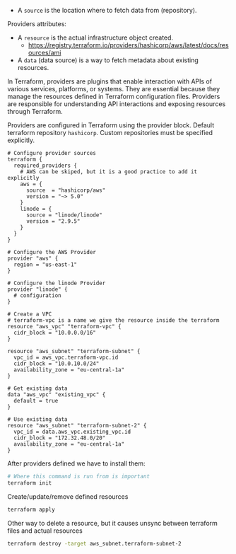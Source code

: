 - A `source` is the location where to fetch data from (repository).

Providers attributes:
- A `resource` is the actual infrastructure object created.
  - https://registry.terraform.io/providers/hashicorp/aws/latest/docs/resources/ami
- A `data` (data source) is a way to fetch metadata about existing resources.

In Terraform, providers are plugins that enable interaction with APIs of various services, platforms, or systems. They are essential because they manage the resources defined in Terraform configuration files. Providers are responsible for understanding API interactions and exposing resources through Terraform.

Providers are configured in Terraform using the provider block.
Default terraform repository `hashicorp`.
Custom repositories must be specified explicitly.
```hcl
# Configure provider sources
terraform {
  required_providers {
    # AWS can be skiped, but it is a good practice to add it explicitly
    aws = {
      source  = "hashicorp/aws"
      version = "~> 5.0"
    }
    linode = {
      source = "linode/linode"
      version = "2.9.5"
    }
  }
}

# Configure the AWS Provider
provider "aws" {
  region = "us-east-1"
}

# Configure the linode Provider
provider "linode" {
  # configuration
}

# Create a VPC
# terraform-vpc is a name we give the resource inside the terraform
resource "aws_vpc" "terraform-vpc" {
  cidr_block = "10.0.0.0/16"
}

resource "aws_subnet" "terraform-subnet" {
  vpc_id = aws_vpc.terraform-vpc.id
  cidr_block = "10.0.10.0/24"
  availability_zone = "eu-central-1a"
}

# Get existing data
data "aws_vpc" "existing_vpc" {
  default = true
}

# Use existing data
resource "aws_subnet" "terraform-subnet-2" {
  vpc_id = data.aws_vpc.existing_vpc.id
  cidr_block = "172.32.48.0/20"
  availability_zone = "eu-central-1a"
}
```

After providers defined we have to install them:
```bash
# Where this command is run from is important
terraform init
```

Create/update/remove defined resources
```bash
terraform apply
```

Other way to delete a resource, but it causes unsync between terraform files and actual resources
```bash
terraform destroy -target aws_subnet.terraform-subnet-2
```
